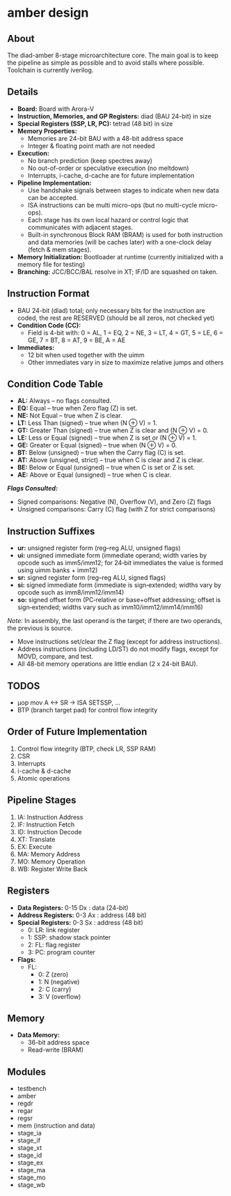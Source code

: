 # amber design

## About

The diad-amber 8-stage microarchitecture core.
The main goal is to keep the pipeline as simple as possible and to avoid stalls where possible.  
Toolchain is currently iverilog.

## Details

- **Board:** Board with Arora-V
- **Instruction, Memories, and GP Registers:** diad (BAU 24-bit) in size
- **Special Registers (SSP, LR, PC):** tetrad (48 bit) in size
- **Memory Properties:**
  - Memories are 24-bit BAU with a 48-bit address space
  - Integer & floating point math are not needed
- **Execution:**
  - No branch prediction (keep spectres away)
  - No out-of-order or speculative execution (no meltdown)
  - Interrupts, i-cache, d-cache are for future implementation
- **Pipeline Implementation:**
  - Use handshake signals between stages to indicate when new data can be accepted.
  - ISA instructions can be multi micro-ops (but no multi-cycle micro-ops).
  - Each stage has its own local hazard or control logic that communicates with adjacent stages.
  - Built-in synchronous Block RAM (BRAM) is used for both instruction and data memories (will be caches later) with a one-clock delay (fetch & mem stages).
- **Memory Initialization:** Bootloader at runtime (currently initialized with a memory file for testing)
- **Branching:** JCC/BCC/BAL resolve in XT; IF/ID are squashed on taken.

## Instruction Format

- BAU 24-bit (diad) total; only necessary bits for the instruction are coded, the rest are RESERVED (should be all zeros, not checked yet)
- **Condition Code (CC):**
  - Field is 4-bit with: 0 = AL, 1 = EQ, 2 = NE, 3 = LT, 4 = GT, 5 = LE, 6 = GE, 7 = BT, 8 = AT, 9 = BE, A = AE
- **Immediates:**
  - 12 bit when used together with the uimm
  - Other immediates vary in size to maximize relative jumps and others

## Condition Code Table

- **AL:** Always – no flags consulted.
- **EQ:** Equal – true when Zero flag (Z) is set.
- **NE:** Not Equal – true when Z is clear.
- **LT:** Less Than (signed) – true when (N ⊕ V) = 1.
- **GT:** Greater Than (signed) – true when Z is clear and (N ⊕ V) = 0.
- **LE:** Less or Equal (signed) – true when Z is set or (N ⊕ V) = 1.
- **GE:** Greater or Equal (signed) – true when (N ⊕ V) = 0.
- **BT:** Below (unsigned) – true when the Carry flag (C) is set.
- **AT:** Above (unsigned, strict) – true when C is clear and Z is clear.
- **BE:** Below or Equal (unsigned) – true when C is set or Z is set.
- **AE:** Above or Equal (unsigned) – true when C is clear.

_**Flags Consulted:**_  

- Signed comparisons: Negative (N), Overflow (V), and Zero (Z) flags  
- Unsigned comparisons: Carry (C) flag (with Z for strict comparisons)

## Instruction Suffixes

- **ur:** unsigned register form (reg–reg ALU, unsigned flags)
- **ui:** unsigned immediate form (immediate operand; width varies by opcode such as imm5/imm12; for 24‑bit immediates the value is formed using uimm banks + imm12)
- **sr:** signed register form (reg–reg ALU, signed flags)
- **si:** signed immediate form (immediate is sign‑extended; widths vary by opcode such as imm8/imm12/imm14)
- **so:** signed offset form (PC‑relative or base+offset addressing; offset is sign‑extended; widths vary such as imm10/imm12/imm14/imm16)

_*Note:*_ In assembly, the last operand is the target; if there are two operands, the previous is source.

- Move instructions set/clear the Z flag (except for address instructions).
- Address instructions (including LD/ST) do not modify flags, except for MOVD, compare, and test.
- All 48-bit memory operations are little endian (2 x 24-bit BAU).

## TODOS

- µop mov A <-> SR → ISA SETSSP, ...
- BTP (branch target pad) for control flow integrity

## Order of Future Implementation

1. Control flow integrity (BTP, check LR, SSP RAM)
2. CSR
3. Interrupts
4. i-cache & d-cache
5. Atomic operations

## Pipeline Stages

1. IA: Instruction Address
2. IF: Instruction Fetch
3. ID: Instruction Decode
4. XT: Translate
5. EX: Execute
6. MA: Memory Address
7. MO: Memory Operation
8. WB: Register Write Back

## Registers

- **Data Registers:** 0-15 Dx : data (24-bit)
- **Address Registers:** 0-3 Ax : address (48 bit)
- **Special Registers:** 0-3 Sx : address (48 bit)
  - 0: LR: link register
  - 1: SSP: shadow stack pointer
  - 2: FL: flag register
  - 3: PC: program counter
- **Flags:**
  - FL:
    - 0: Z (zero)
    - 1: N (negative)
    - 2: C (carry)
    - 3: V (overflow)

## Memory

- **Data Memory:**  
  - 36-bit address space
  - Read-write (BRAM)

## Modules

- testbench
- amber
- regdr
- regar
- regsr
- mem (instruction and data)
- stage_ia
- stage_if
- stage_xt
- stage_id
- stage_ex
- stage_ma
- stage_mo
- stage_wb
